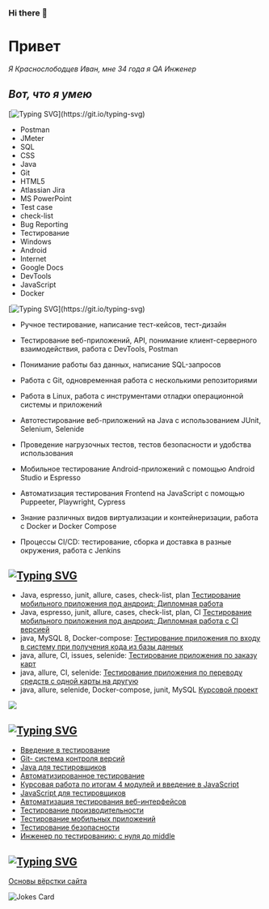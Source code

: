 ### Hi there 👋

# Привет

_Я Краснослободцев Иван, мне 34 года я QA Инженер_

## *Вот, что я умею*

[![Typing SVG](https://readme-typing-svg.herokuapp.com?color=%2336BCF7&lines=Навыки:)](https://git.io/typing-svg)
- Postman
- JMeter
- SQL
- CSS
- Java
- Git
- HTML5
- Atlassian Jira
- MS PowerPoint
- Test case
- check-list
- Bug Reporting
- Тестирование
- Windows
- Android
- Internet
- Google Docs
- DevTools
- JavaScript
- Docker

[![Typing SVG](https://readme-typing-svg.herokuapp.com?color=%2336BCF7&lines=Ключевые+навыки:)](https://git.io/typing-svg)

- Ручное тестирование, написание тест-кейсов, тест-дизайн

- Тестирование веб-приложений, API, понимание клиент-серверного взаимодействия, работа с DevTools, Postman

- Понимание работы баз данных, написание SQL-запросов

- Работа с Git, одновременная работа с несколькими репозиториями

- Работа в Linux, работа с инструментами отладки операционной системы и приложений
- Автотестирование веб-приложений на Java с использованием JUnit, Selenium, Selenide

- Проведение нагрузочных тестов, тестов безопасности и удобства использования

- Мобильное тестирование Android-приложений с помощью Android Studio и Espresso

- Автоматизация тестирования Frontend на JavaScript с помощью Puppeeter, Playwright, Cypress

- Знание различных видов виртуализации и контейнеризации, работа с Docker и Docker Compose

- Процессы CI/CD: тестирование, сборка и доставка в разные окружения, работа с Jenkins

## [![Typing SVG](https://readme-typing-svg.herokuapp.com?color=%2336BCF7&lines=Автоматизированное+тестирование)](https://git.io/typing-svg)
- Java, espresso, junit, allure, cases, check-list, plan [Тестирование мобильного приложения под андроид: Дипломная работа](https://github.com/ivan3035789/DiplomQA)
- Java, espresso, junit, allure, cases, check-list, plan, CI [Тестирование мобильного приложения под андроид: Дипломная работа с CI версией](https://github.com/ivan3035789/DiplomQA)
- java, MySQL 8, Docker-compose: [Тестирование приложения по входу в систему при получения кода из базы данных](https://github.com/ivan3035789/AQL)
- java, allure, CI, issues, selenide: [Тестирование приложения по заказу карт](https://github.com/ivan3035789/CardDeliveryOrderDateChange)
- java, allure, CI, selenide: [Тестирование приложения по переводу средств с одной карты на другую](https://github.com/ivan3035789/Transaction)
- java, allure, selenide, Docker-compose, junit, MySQL [Курсовой проект ]()

![](https://github-profile-summary-cards.vercel.app/api/cards/repos-per-language?username=daniilshat&theme=solarized_dark)

## [![Typing SVG](https://readme-typing-svg.herokuapp.com?color=%2336BCF7&lines=Сертификаты+Нетологии)](https://git.io/typing-svg)

- [Введение в тестирование](https://netology.ru/backend/api/user/programs/17315/pdf_certificate)
- [Git- система контроля версий](https://netology.ru/backend/api/user/programs/19850/pdf_certificate)
- [Java для тестировщиков](https://netology.ru/backend/api/user/programs/20090/pdf_certificate)
- [Автоматизированное тестирование](https://netology.ru/backend/api/user/programs/20095/pdf_certificate)
- [Курсовая работа по итогам 4 модулей и введение в JavaScript](https://netology.ru/backend/api/user/programs/22636/pdf_certificate)
- [JavaScript для тестировщиков](https://netology.ru/backend/api/user/programs/21157/pdf_certificate)
- [Автоматизация тестирования веб-интерфейсов](https://netology.ru/backend/api/user/programs/21158/pdf_certificate)
- [Тестирование производительности](https://netology.ru/backend/api/user/programs/21160/pdf_certificate)
- [Тестирование мобильных приложений](https://netology.ru/backend/api/user/programs/21159/pdf_certificate)
- [Тестирование безопасности](https://netology.ru/backend/api/user/programs/21161/pdf_certificate)
- [Инженер по тестированию: с нуля до middle](https://netology.ru/backend/api/user/programs/17675/pdf_certificate)


## [![Typing SVG](https://readme-typing-svg.herokuapp.com?color=%2336BCF7&lines=Дополнительные+материалы)](https://git.io/typing-svg)
[Основы вёрстки сайта](https://netology.ru/backend/api/user/programs/19759/pdf_certificate)

![Jokes Card](https://readme-jokes.vercel.app/api)
<!--
**ivan3035789/Ivan3035789** is a ✨ _special_ ✨ repository because its `README.md` (this file) appears on your GitHub profile.

Here are some ideas to get you started:

- 🔭 I’m currently working on ...
- 🌱 I’m currently learning ...
- 👯 I’m looking to collaborate on ...
- 🤔 I’m looking for help with ...
- 💬 Ask me about ...
- 📫 How to reach me: ...
- 😄 Pronouns: ...
- ⚡ Fun fact: ...
-->
